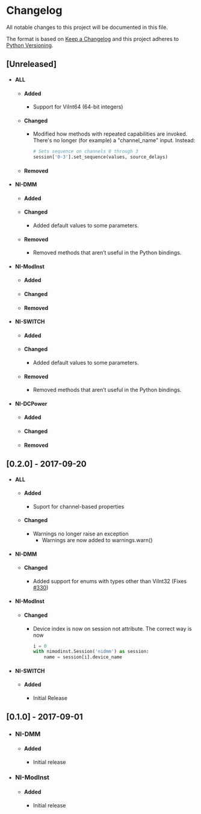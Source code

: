 # Changelog
All notable changes to this project will be documented in this file.

The format is based on [Keep a Changelog](http://keepachangelog.com/en/1.0.0/)
and this project adheres to [Python Versioning](http://legacy.python.org/dev/peps/pep-0396/).

## [Unreleased]
* #### ALL
  * #### Added
    * Support for ViInt64 (64-bit integers)
  * #### Changed
    * Modified how methods with repeated capabilities are invoked. There's no longer (for example) a "channel_name" input. Instead:
      ```python
      # Sets sequence on channels 0 through 3
      session['0-3'].set_sequence(values, source_delays)
      ```
  * #### Removed
* #### NI-DMM
  * #### Added
  * #### Changed
    * Added default values to some parameters.
  * #### Removed
    * Removed methods that aren’t useful in the Python bindings.
* #### NI-ModInst
  * #### Added
  * #### Changed
  * #### Removed
* #### NI-SWITCH
  * #### Added
  * #### Changed
    * Added default values to some parameters.
  * #### Removed
    * Removed methods that aren’t useful in the Python bindings.
* #### NI-DCPower
  * #### Added
  * #### Changed
  * #### Removed

## [0.2.0] - 2017-09-20
* #### ALL
  * #### Added
    * Suport for channel-based properties
  * #### Changed
    * Warnings no longer raise an exception
      * Warnings are now added to warnings.warn()
* #### NI-DMM
  * #### Changed
    * Added support for enums with types other than ViInt32 (Fixes [#330](https://github.com/ni/nimi-python/issues/330))
* #### NI-ModInst
  * #### Changed
    * Device index is now on session not attribute. The correct way is now
      ```python
      i = 0
      with nimodinst.Session('nidmm') as session:
          name = session[i].device_name
      ```
* #### NI-SWITCH
  * #### Added
    * Initial Release

## [0.1.0] - 2017-09-01
* ### NI-DMM
  * #### Added
    * Initial release
* ### NI-ModInst
  * #### Added
    * Initial release


<!--
## [Unreleased]
* #### ALL
  * #### Added
  * #### Changed
  * #### Removed
* #### NI-DMM
  * #### Added
  * #### Changed
  * #### Removed
* #### NI-ModInst
  * #### Added
  * #### Changed
  * #### Removed
* #### NI-Switch
  * #### Added
  * #### Changed
  * #### Removed
* #### NI-DCPower
 * #### Added
 * #### Changed
 * #### Removed
-->

